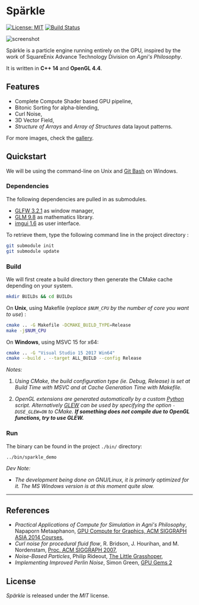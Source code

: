 
# Spärkle
[![License: MIT](https://img.shields.io/badge/License-MIT-yellow.svg)](https://opensource.org/licenses/MIT)
[![Build Status](https://travis-ci.org/tcoppex/sparkle.svg?branch=master)](https://travis-ci.org/tcoppex/sparkle)

![screenshot](https://i.imgur.com/TPVEcoe.png)

Spärkle is a particle engine running entirely on the GPU, inspired by the work of SquareEnix Advance Technology Division on *Agni's Philosophy*.

It is written in **C++ 14** and **OpenGL 4.4**.

## Features

- Complete Compute Shader based GPU pipeline,
- Bitonic Sorting for alpha-blending,
- Curl Noise,
- 3D Vector Field,
- *Structure of Arrays* and *Array of Structures* data layout patterns.

For more images, check the [gallery](https://imgur.com/a/uMMGV).

## Quickstart

We will be using the command-line on Unix and [Git Bash](https://git-for-windows.github.io/) on Windows.

### Dependencies

The following dependencies are pulled in as submodules.

- [GLFW 3.2.1](https://github.com/glfw/glfw) as window manager,
- [GLM 9.8](https://github.com/g-truc/glm/releases/tag/0.9.8.1) as mathematics library.
- [imgui 1.6](https://github.com/ocornut/imgui) as user interface.

To retrieve them, type the following command line in the project directory :
```bash
git submodule init
git submodule update
```

### Build

We will first create a build directory then generate the CMake cache depending on your system.

```bash
mkdir BUILDs && cd BUILDs
```

On **Unix**, using Makefile (*replace `$NUM_CPU` by the number of core you want to use*) :
```bash
cmake .. -G Makefile -DCMAKE_BUILD_TYPE=Release
make -j$NUM_CPU
```

On **Windows**, using MSVC 15 for x64:
```bash
cmake .. -G "Visual Studio 15 2017 Win64"
cmake --build . --target ALL_BUILD --config Release
```

*Notes:*

 1. *Using CMake, the build configuration type (ie. Debug, Release) is set at Build Time with MSVC and at Cache Generation Time with Makefile.*

 2. *OpenGL extensions are generated automatically by a custom [Python](https://www.python.org/downloads/) script.  Alternatively [GLEW](http://glew.sourceforge.net/) can be used by specifying the option `-DUSE_GLEW=ON` to CMake. __If something does not compile due to OpenGL functions, try to use GLEW.__*

### Run

The binary can be found in the project `./bin/` directory:
```bash
../bin/sparkle_demo
```

*Dev Note:*

 - *The development being done on GNU/Linux, it is primarly optimized for it. The MS Windows version is at this moment quite slow.* 


[//]: # (## Directory structure)
[//]: # (## Known bugs)

---

## References

- *Practical Applications of Compute for Simulation in Agni's Philosophy*, Napaporn Metaaphanon, [GPU Compute for Graphics, ACM SIGGRAPH ASIA 2014 Courses](http://www.jp.square-enix.com/tech/library/pdf/SiggraphAsia2014_simulation.pdf),
- *Curl noise for procedural fluid flow*, R. Bridson, J. Hourihan, and M. Nordenstam, [Proc. ACM SIGGRAPH 2007](https://www.cs.ubc.ca/~rbridson/docs/bridson-siggraph2007-curlnoise.pdf),
- *Noise-Based Particles*, Philip Rideout, [The Little Grasshoper](http://prideout.net/blog/?p=63),
- *Implementing Improved Perlin Noise*, Simon Green, [GPU Gems 2](https://developer.nvidia.com/gpugems/GPUGems2/gpugems2_chapter26.html)

## License

*Spärkle* is released under the *MIT* license.
